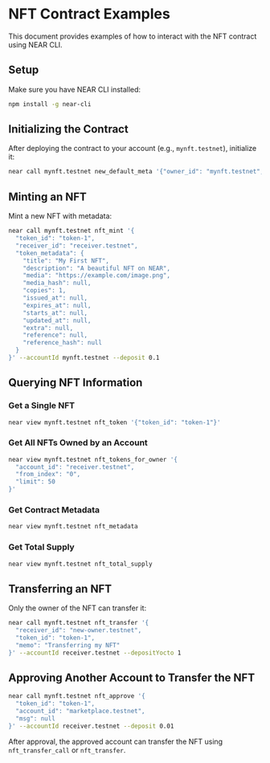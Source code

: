 # NFT Contract Examples

This document provides examples of how to interact with the NFT contract using NEAR CLI.

## Setup

Make sure you have NEAR CLI installed:
```bash
npm install -g near-cli
```

## Initializing the Contract

After deploying the contract to your account (e.g., `mynft.testnet`), initialize it:

```bash
near call mynft.testnet new_default_meta '{"owner_id": "mynft.testnet", "name": "My NFT Collection", "symbol": "MYNFT"}' --accountId mynft.testnet
```

## Minting an NFT

Mint a new NFT with metadata:

```bash
near call mynft.testnet nft_mint '{
  "token_id": "token-1",
  "receiver_id": "receiver.testnet",
  "token_metadata": {
    "title": "My First NFT",
    "description": "A beautiful NFT on NEAR",
    "media": "https://example.com/image.png",
    "media_hash": null,
    "copies": 1,
    "issued_at": null,
    "expires_at": null,
    "starts_at": null,
    "updated_at": null,
    "extra": null,
    "reference": null,
    "reference_hash": null
  }
}' --accountId mynft.testnet --deposit 0.1
```

## Querying NFT Information

### Get a Single NFT

```bash
near view mynft.testnet nft_token '{"token_id": "token-1"}'
```

### Get All NFTs Owned by an Account

```bash
near view mynft.testnet nft_tokens_for_owner '{
  "account_id": "receiver.testnet",
  "from_index": "0",
  "limit": 50
}'
```

### Get Contract Metadata

```bash
near view mynft.testnet nft_metadata
```

### Get Total Supply

```bash
near view mynft.testnet nft_total_supply
```

## Transferring an NFT

Only the owner of the NFT can transfer it:

```bash
near call mynft.testnet nft_transfer '{
  "receiver_id": "new-owner.testnet",
  "token_id": "token-1",
  "memo": "Transferring my NFT"
}' --accountId receiver.testnet --depositYocto 1
```

## Approving Another Account to Transfer the NFT

```bash
near call mynft.testnet nft_approve '{
  "token_id": "token-1",
  "account_id": "marketplace.testnet",
  "msg": null
}' --accountId receiver.testnet --deposit 0.01
```

After approval, the approved account can transfer the NFT using `nft_transfer_call` or `nft_transfer`. 